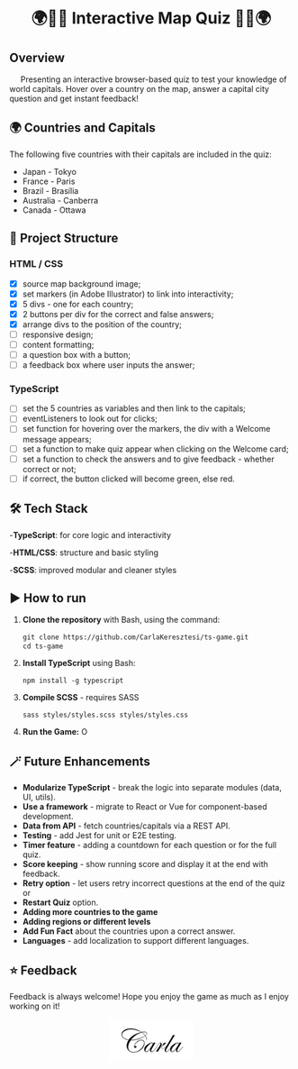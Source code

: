 <h1 align="center">🌍🧭📍 Interactive Map Quiz 📍🧭🌍</h1>

## Overview

&nbsp;&nbsp;&nbsp;&nbsp; Presenting an interactive browser-based quiz to test your knowledge of world capitals. Hover over a country on the map, answer a capital city question and get instant feedback!

## 🌍 Countries and Capitals

The following five countries with their capitals are included in the quiz:

-   Japan - Tokyo
-   France - Paris
-   Brazil - Brasília
-   Australia - Canberra
-   Canada - Ottawa

## 🧬 Project Structure

### HTML / CSS

-   [x] source map background image;
-   [x] set markers (in Adobe Illustrator) to link into interactivity;
-   [x] 5 divs - one for each country;
-   [x] 2 buttons per div for the correct and false answers;
-   [x] arrange divs to the position of the country;
-   [ ] responsive design;
-   [ ] content formatting;
-   [ ] a question box with a button;
-   [ ] a feedback box where user inputs the answer;

### TypeScript

-   [ ] set the 5 countries as variables and then link to the capitals;
-   [ ] eventListeners to look out for clicks;
-   [ ] set function for hovering over the markers, the div with a Welcome message appears;
-   [ ] set a function to make quiz appear when clicking on the Welcome card;
-   [ ] set a function to check the answers and to give feedback - whether correct or not;
-   [ ] if correct, the button clicked will become green, else red.

## 🛠️ Tech Stack

-**TypeScript**: for core logic and interactivity

-**HTML/CSS**: structure and basic styling

-**SCSS**: improved modular and cleaner styles

## ▶️ How to run

1. **Clone the repository** with Bash, using the command:

    ```
    git clone https://github.com/CarlaKeresztesi/ts-game.git
    cd ts-game
    ```

2. **Install TypeScript** using Bash:

    ```
    npm install -g typescript
    ```

3. **Compile SCSS** - requires SASS

    ```
    sass styles/styles.scss styles/styles.css
    ```

4. **Run the Game:**
   O

## 🪄 Future Enhancements

-   **Modularize TypeScript** - break the logic into separate modules (data, UI, utils).
-   **Use a framework** - migrate to React or Vue for component-based development.
-   **Data from API** - fetch countries/capitals via a REST API.
-   **Testing** - add Jest for unit or E2E testing.
-   **Timer feature** - adding a countdown for each question or for the full quiz.
-   **Score keeping** - show running score and display it at the end with feedback.
-   **Retry option** - let users retry incorrect questions at the end of the quiz or
-   **Restart Quiz** option.
-   **Adding more countries to the game**
-   **Adding regions or different levels**
-   **Add Fun Fact** about the countries upon a correct answer.
-   **Languages** - add localization to support different languages.

## ⭐ Feedback

Feedback is always welcome! Hope you enjoy the game as much as I enjoy working on it!

<p align="center">
  <img src="signature.png" alt="signature" width="150"/>
</p>
